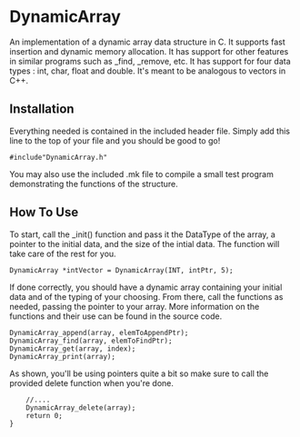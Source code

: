 # DynamicArray

An implementation of a dynamic array data structure in C. It supports fast insertion and dynamic memory allocation. It has support for other features in similar programs such as _find, _remove, etc. It has support for four data types : int, char, float and double. It's meant to be analogous to vectors in C++.

## Installation
Everything needed is contained in the included header file. Simply add this line to the top of your file and you should be good to go!

    #include"DynamicArray.h"
    
 You may also use the included .mk file to compile a small test program demonstrating the functions of the structure.
## How To Use
To start, call the _init() function and pass it the DataType of the array, a pointer to the initial data, and the size of the intial data. The function will take care of the rest for you.

    DynamicArray *intVector = DynamicArray(INT, intPtr, 5);

If done correctly, you should have a dynamic array containing your initial data and of the typing of your choosing.
From there, call the functions as needed, passing the pointer to your array. More information on the functions and their use can be found in the source code.

    DynamicArray_append(array, elemToAppendPtr);
    DynamicArray_find(array, elemToFindPtr);
    DynamicArray_get(array, index);
    DynamicArray_print(array);
As shown, you'll be using pointers quite a bit so make sure to call the provided delete function when you're done.

	    //....
	    DynamicArray_delete(array);
	    return 0;
    }



